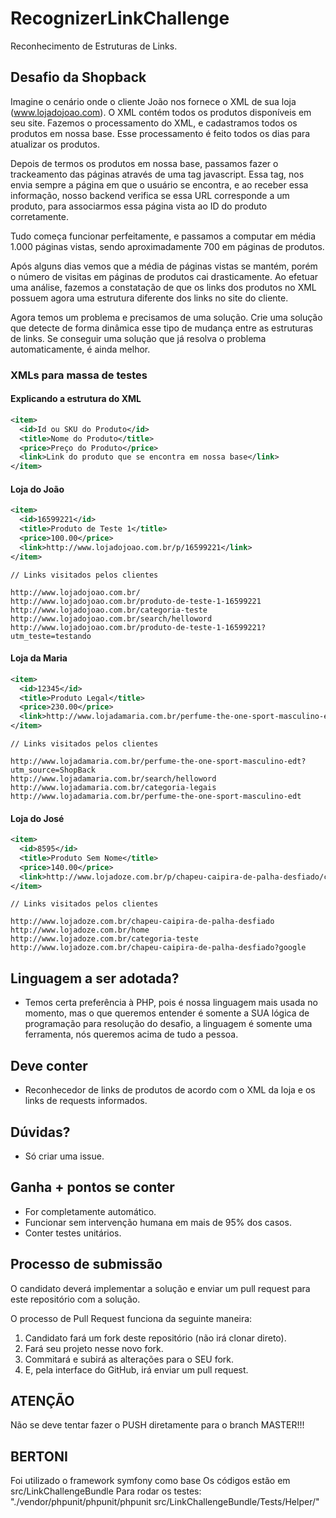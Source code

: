 # RecognizerLinkChallenge

Reconhecimento de Estruturas de Links.

## Desafio da Shopback

Imagine o cenário onde o cliente João nos fornece o XML de sua loja (www.lojadojoao.com). O XML contém todos os produtos disponíveis em seu site. Fazemos o processamento do XML, e cadastramos todos os produtos em nossa base. Esse processamento é feito todos os dias para atualizar os produtos.

Depois de termos os produtos em nossa base, passamos fazer o trackeamento das páginas através de uma tag javascript. Essa tag, nos envia sempre a página em que o usuário se encontra, e ao receber essa informação, nosso backend verifica se essa URL corresponde a um produto, para associarmos essa página vista ao ID do produto corretamente.

Tudo começa funcionar perfeitamente, e passamos a computar em média 1.000 páginas vistas, sendo aproximadamente 700 em páginas de produtos.

Após alguns dias vemos que a média de páginas vistas se mantém, porém o número de visitas em páginas de produtos cai drasticamente. Ao efetuar uma análise, fazemos a constatação de que os links dos produtos no XML possuem agora uma estrutura diferente dos links no site do cliente.

Agora temos um problema e precisamos de uma solução. Crie uma solução que detecte de forma dinâmica esse tipo de mudança entre as estruturas de links. Se conseguir uma solução que já resolva o problema automaticamente, é ainda melhor.

### XMLs para massa de testes

#### Explicando a estrutura do XML

```xml
<item>
  <id>Id ou SKU do Produto</id>
  <title>Nome do Produto</title>
  <price>Preço do Produto</price>
  <link>Link do produto que se encontra em nossa base</link>
</item>
```

#### Loja do João

```xml
<item>
  <id>16599221</id>
  <title>Produto de Teste 1</title>
  <price>100.00</price>
  <link>http://www.lojadojoao.com.br/p/16599221</link>
</item>
```

```
// Links visitados pelos clientes

http://www.lojadojoao.com.br/
http://www.lojadojoao.com.br/produto-de-teste-1-16599221
http://www.lojadojoao.com.br/categoria-teste
http://www.lojadojoao.com.br/search/helloword
http://www.lojadojoao.com.br/produto-de-teste-1-16599221?utm_teste=testando
```

#### Loja da Maria

```xml
<item>
  <id>12345</id>
  <title>Produto Legal</title>
  <price>230.00</price>
  <link>http://www.lojadamaria.com.br/perfume-the-one-sport-masculino-edt/t/2/campanha_id/+752+</link>
</item>
```

```
// Links visitados pelos clientes

http://www.lojadamaria.com.br/perfume-the-one-sport-masculino-edt?utm_source=ShopBack
http://www.lojadamaria.com.br/search/helloword
http://www.lojadamaria.com.br/categoria-legais
http://www.lojadamaria.com.br/perfume-the-one-sport-masculino-edt
```

#### Loja do José

```xml
<item>
  <id>8595</id>
  <title>Produto Sem Nome</title>
  <price>140.00</price>
  <link>http://www.lojadoze.com.br/p/chapeu-caipira-de-palha-desfiado/campanha_id/34</link>
</item>
```

```
// Links visitados pelos clientes

http://www.lojadoze.com.br/chapeu-caipira-de-palha-desfiado
http://www.lojadoze.com.br/home
http://www.lojadoze.com.br/categoria-teste
http://www.lojadoze.com.br/chapeu-caipira-de-palha-desfiado?google
```

## Linguagem a ser adotada?
* Temos certa preferência à PHP, pois é nossa linguagem mais usada no momento, mas o que queremos entender é somente a SUA lógica de programação para resolução do desafio, a linguagem é somente uma ferramenta, nós queremos acima de tudo a pessoa.

## Deve conter

* Reconhecedor de links de produtos de acordo com o XML da loja e os links de requests informados.

## Dúvidas?
* Só criar uma issue.

## Ganha + pontos se conter

* For completamente automático.
* Funcionar sem intervenção humana em mais de 95% dos casos.
* Conter testes unitários.

## Processo de submissão

O candidato deverá implementar a solução e enviar um pull request para este repositório com a solução.

O processo de Pull Request funciona da seguinte maneira:

1. Candidato fará um fork deste repositório (não irá clonar direto).
2. Fará seu projeto nesse novo fork.
3. Commitará e subirá as alterações para o SEU fork.
4. E, pela interface do GitHub, irá enviar um pull request.

## ATENÇÃO

Não se deve tentar fazer o PUSH diretamente para o branch MASTER!!!



## BERTONI
Foi utilizado o framework symfony como base
Os códigos estão em src/LinkChallengeBundle
Para rodar os testes: "./vendor/phpunit/phpunit/phpunit src/LinkChallengeBundle/Tests/Helper/"
